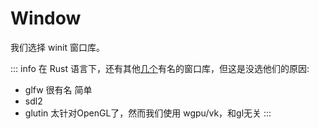 

# Window

我们选择 winit 窗口库。

::: info
在 Rust 语言下，还有其他[几个](https://arewegameyet.rs/ecosystem/windowing/)有名的窗口库，但这是没选他们的原因: 
- glfw 很有名 简单
- sdl2
- glutin 太针对OpenGL了，然而我们使用 wgpu/vk，和gl无关
:::

